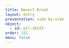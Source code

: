 ```yaml
---
title: Desert Brush
layout: entry
presentation: side-by-side
object:
  - id: ptl-26153
order: 131
menu: false
---
```








